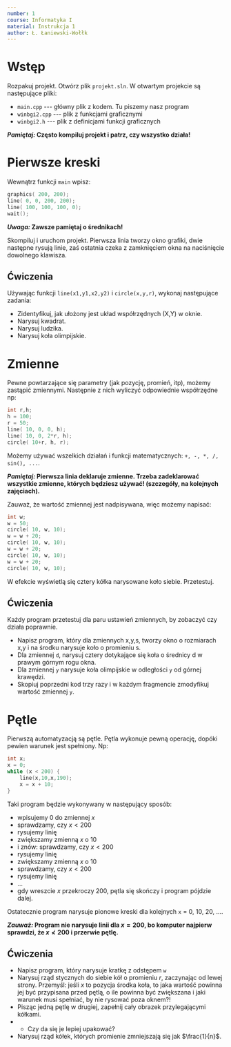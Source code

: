 ```yaml
---
number: 1
course: Informatyka I
material: Instrukcja 1
author: Ł. Łaniewski-Wołłk
---
```



# Wstęp

Rozpakuj projekt. Otwórz plik `projekt.sln`. W otwartym projekcie są następujące pliki:
- `main.cpp` --- główny plik z kodem. Tu piszemy nasz program
- `winbgi2.cpp` --- plik z funkcjami graficznymi
- `winbgi2.h` --- plik z definicjami funkcji graficznych

**_Pamiętaj:_ Często kompiluj projekt i patrz, czy wszystko działa!**


# Pierwsze kreski

Wewnątrz funkcji `main` wpisz:
```c++
graphics( 200, 200);
line( 0, 0, 200, 200);
line( 100, 100, 100, 0);
wait();
```
**_Uwaga:_ Zawsze pamiętaj o średnikach!**

Skompiluj i uruchom projekt. Pierwsza linia tworzy okno grafiki, dwie następne rysują linie, zaś ostatnia czeka z zamknięciem okna na naciśnięcie dowolnego klawisza.


## Ćwiczenia
Używając funkcji `line(x1,y1,x2,y2)` i `circle(x,y,r)`, wykonaj następujące zadania:

- Zidentyfikuj, jak ułożony jest układ współrzędnych (X,Y) w oknie.
- Narysuj kwadrat.
- Narysuj ludzika.
- Narysuj koła olimpijskie.


# Zmienne
Pewne powtarzające się parametry (jak pozycję, promień, itp), możemy zastąpić zmiennymi. Następnie z nich wyliczyć odpowiednie współrzędne np:
```c++
int r,h;
h = 100;
r = 50;
line( 10, 0, 0, h);
line( 10, 0, 2*r, h);
circle( 10+r, h, r);
```
Możemy używać wszelkich działań i funkcji matematycznych: `+, -, *, /, sin(), ...`.

**_Pamiętaj:_ Pierwsza linia deklaruje zmienne. Trzeba zadeklarować wszystkie zmienne, których będziesz używać! (szczegóły, na kolejnych zajęciach).**

Zauważ, że wartość zmiennej jest nadpisywana, więc możemy napisać:
```c++
int w;
w = 50;
circle( 10, w, 10);
w = w + 20;
circle( 10, w, 10);
w = w + 20;
circle( 10, w, 10);
w = w + 20;
circle( 10, w, 10);
```
W efekcie wyświetlą się cztery kółka narysowane koło siebie. Przetestuj.

## Ćwiczenia
Każdy program przetestuj dla paru ustawień zmiennych, by zobaczyć czy działa poprawnie.
- Napisz program, który dla zmiennych x,y,s, tworzy okno o rozmiarach x,y i na środku narysuje koło o promieniu s.
- Dla zmiennej `d`, narysuj cztery dotykające się koła o średnicy d w prawym górnym rogu okna.
- Dla zmiennej `y` narysuje koła olimpijskie w odległości `y` od górnej krawędzi.
- Skopiuj poprzedni kod trzy razy i w każdym fragmencie zmodyfikuj wartość zmiennej `y`.


# Pętle
Pierwszą automatyzacją są pętle. Pętla wykonuje pewną operację, dopóki pewien warunek jest spełniony. Np:
```c++
int x;
x = 0;
while (x < 200) {
    line(x,10,x,190);
    x = x + 10;
}
```
Taki program będzie wykonywany w następujący sposób:
- wpisujemy $0$ do zmiennej $x$
- sprawdzamy, czy $x<200$
- rysujemy linię
- zwiększamy zmienną $x$ o $10$
- i znów: sprawdzamy, czy $x<200$
- rysujemy linię
- zwiększamy zmienną $x$ o $10$
- sprawdzamy, czy $x<200$
- rysujemy linię
- ...
- gdy wreszcie $x$ przekroczy $200$, pętla się skończy i program pójdzie dalej.

Ostatecznie program narysuje pionowe kreski dla kolejnych `x` = 0, 10, 20, ....

**_Zauważ:_ Program nie narysuje linii dla $x=200$, bo komputer najpierw sprawdzi, że $x\not< 200$ i przerwie pętlę.**



## Ćwiczenia
- Napisz program, który narysuje kratkę z odstępem `w`
- Narysuj rząd stycznych do siebie kół o promieniu $r$, zaczynając od lewej strony. Przemyśl: jeśli $x$ to pozycja środka koła, to jaka wartość powinna jej być przypisana przed pętlą, o ile powinna być zwiększana i jaki warunek musi spełniać, by nie rysować poza oknem?!
- Pisząc jedną pętlę w drugiej, zapełnij cały obrazek przylegającymi kółkami.
- *  Czy da się je lepiej upakować?
- Narysuj rząd kółek, których promienie zmniejszają się jak $\frac{1}{n}$.

